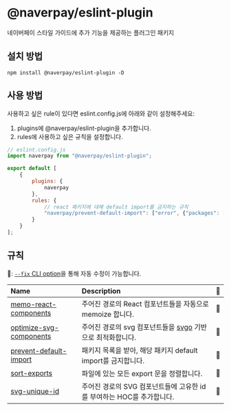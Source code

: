 # @naverpay/eslint-plugin

네이버페이 스타일 가이드에 추가 기능을 제공하는 플러그인 패키지

## 설치 방법

```shell
npm install @naverpay/eslint-plugin -D
```

## 사용 방법

사용하고 싶은 rule이 있다면 eslint.config.js에 아래와 같이 설정해주세요:

1. plugins에 @naverpay/eslint-plugin을 추가합니다.
2. rules에 사용하고 싶은 규칙을 설정합니다.

```js
// eslint.config.js
import naverpay from "@naverpay/eslint-plugin";

export default [
    {
        plugins: {
            naverpay
        },
        rules: {
            // react 패키지에 대해 default import를 금지하는 규칙
            "naverpay/prevent-default-import": ["error", {"packages": ["react"]}]
        }
    }
];
```

## 규칙

🔧: [`--fix` CLI option](https://eslint.org/docs/user-guide/command-line-interface#--fix)을 통해 자동 수정이 가능합니다.

| Name                                                             | Description                                     | 🔧  |
| :--------------------------------------------------------------- | :---------------------------------------------- | :-- |
| [memo-react-components](docs/memo-react-components.md)     | 주어진 경로의 React 컴포넌트들을 자동으로 memoize 합니다.             | 🔧  |
| [optimize-svg-components](docs/optimize-svg-components.md)     | 주어진 경로의 svg 컴포넌트들을 [svgo](https://github.com/svg/svgo) 기반으로 최적화합니다.             | 🔧  |
| [prevent-default-import](docs/prevent-default-import.md)                       | 패키지 목록을 받아, 해당 패키지 default import를 금지합니다.                      | 🔧  |
| [sort-exports](docs/sort-exports.md)                       | 파일에 있는 모든 export 문을 정렬합니다.                      | 🔧  |
| [svg-unique-id](docs/svg-unique-id.md)                       | 주어진 경로의 SVG 컴포넌트들에 고유한 id를 부여하는 HOC를 추가합니다.                     | 🔧  |
